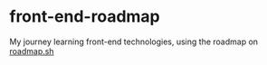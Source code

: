 # front-end-roadmap
My journey learning front-end technologies, using the roadmap on [roadmap.sh](https://roadmap.sh/frontend?r=frontend-beginner)
